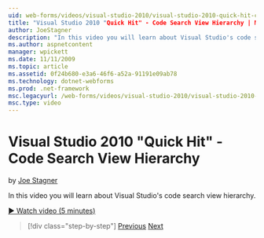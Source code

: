 ```yaml
---
uid: web-forms/videos/visual-studio-2010/visual-studio-2010-quick-hit-code-search-view-hierarchy
title: "Visual Studio 2010 "Quick Hit" - Code Search View Hierarchy | Microsoft Docs"
author: JoeStagner
description: "In this video you will learn about Visual Studio's code search view hierarchy."
ms.author: aspnetcontent
manager: wpickett
ms.date: 11/11/2009
ms.topic: article
ms.assetid: 0f24b680-e3a6-46f6-a52a-91191e09ab78
ms.technology: dotnet-webforms
ms.prod: .net-framework
msc.legacyurl: /web-forms/videos/visual-studio-2010/visual-studio-2010-quick-hit-code-search-view-hierarchy
msc.type: video
---
```

Visual Studio 2010 "Quick Hit" - Code Search View Hierarchy
====================
by [Joe Stagner](https://github.com/JoeStagner)

In this video you will learn about Visual Studio's code search view hierarchy.

[&#9654; Watch video (5 minutes)](https://channel9.msdn.com/Blogs/ASP-NET-Site-Videos/visual-studio-2010-quick-hit-code-search-view-hierarchy)

>[!div class="step-by-step"]
[Previous](visual-studio-2010-quick-hit-code-optimized-profile.md)
[Next](visual-studio-2010-quick-hit-intellisense-smart-lists.md)
